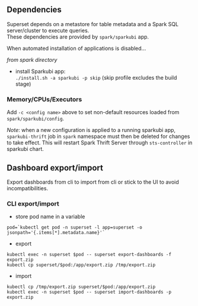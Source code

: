 ## Dependencies

Superset depends on a metastore for table metadata and a Spark SQL server/cluster to execute queries.\
These dependencies are provided by `spark/sparkubi` app.

When automated installation of applications is disabled...

*from spark directory*
- install Sparkubi app:\
 `./install.sh -a sparkubi -p skip` (skip profile excludes the build stage)

### Memory/CPUs/Executors
Add `-c <config name>` above to set non-default resources loaded from `spark/sparkubi/config`.

*Note*: when a new configuration is applied to a running sparkubi app, `sparkubi-thrift` job in `spark` namespace must then be deleted for changes to take effect. This will restart Spark Thrift Server through `sts-controller` in sparkubi chart.

## Dashboard export/import

Export dashboards from cli to import from cli or stick to the UI to avoid incompatibilities.

### CLI export/import

- store pod name in a variable
```
pod=`kubectl get pod -n superset -l app=superset -o jsonpath='{.items[*].metadata.name}'`
```
- export
```
kubectl exec -n superset $pod -- superset export-dashboards -f export.zip
kubectl cp superset/$pod:/app/export.zip /tmp/export.zip
```
- import
```
kubectl cp /tmp/export.zip superset/$pod:/app/export.zip
kubectl exec -n superset $pod -- superset import-dashboards -p export.zip
```


